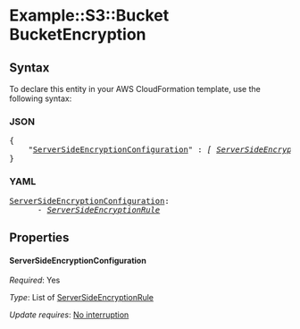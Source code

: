 # Example::S3::Bucket BucketEncryption

## Syntax

To declare this entity in your AWS CloudFormation template, use the following syntax:

### JSON

<pre>
{
    "<a href="#serversideencryptionconfiguration" title="ServerSideEncryptionConfiguration">ServerSideEncryptionConfiguration</a>" : <i>[ <a href="serversideencryptionrule.md">ServerSideEncryptionRule</a>, ... ]</i>
}
</pre>

### YAML

<pre>
<a href="#serversideencryptionconfiguration" title="ServerSideEncryptionConfiguration">ServerSideEncryptionConfiguration</a>: <i>
      - <a href="serversideencryptionrule.md">ServerSideEncryptionRule</a></i>
</pre>

## Properties

#### ServerSideEncryptionConfiguration

_Required_: Yes

_Type_: List of <a href="serversideencryptionrule.md">ServerSideEncryptionRule</a>

_Update requires_: [No interruption](https://docs.aws.amazon.com/AWSCloudFormation/latest/UserGuide/using-cfn-updating-stacks-update-behaviors.html#update-no-interrupt)
